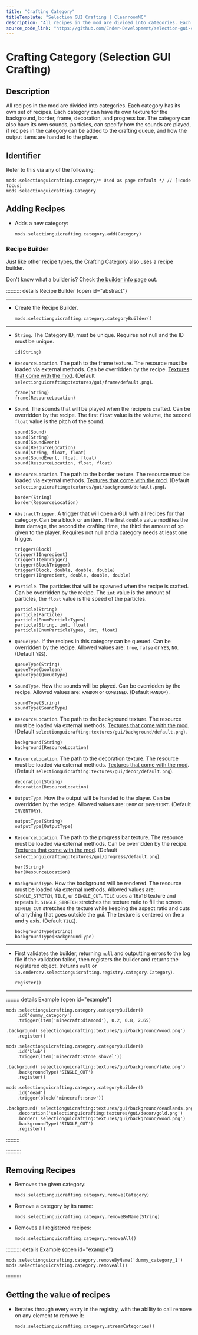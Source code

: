 ```yaml
---
title: "Crafting Category"
titleTemplate: "Selection GUI Crafting | CleanroomMC"
description: "All recipes in the mod are divided into categories. Each category has its own set of recipes. Each category can have its own texture for the background, border, frame, decoration, and progress bar. The category can also have its own sounds, particles, can specify how the sounds are played, if recipes in the category can be added to the crafting queue, and how the output items are handed to the player."
source_code_link: "https://github.com/Ender-Development/selection-gui-crafting-continued/blob/master/src/main/java/io/enderdev/selectionguicrafting/integration/groovyscript/Category.java"
---
```


# Crafting Category (Selection GUI Crafting)

## Description

All recipes in the mod are divided into categories. Each category has its own set of recipes. Each category can have its own texture for the background, border, frame, decoration, and progress bar. The category can also have its own sounds, particles, can specify how the sounds are played, if recipes in the category can be added to the crafting queue, and how the output items are handed to the player.

## Identifier

Refer to this via any of the following:

```groovy:no-line-numbers {1}
mods.selectionguicrafting.category/* Used as page default */ // [!code focus]
mods.selectionguicrafting.Category
```


## Adding Recipes

- Adds a new category:

    ```groovy:no-line-numbers
    mods.selectionguicrafting.category.add(Category)
    ```


### Recipe Builder

Just like other recipe types, the Crafting Category also uses a recipe builder.

Don't know what a builder is? Check [the builder info page](../../getting_started/builder.md) out.

:::::::::: details Recipe Builder {open id="abstract"}

---

- Create the Recipe Builder.

    ```groovy:no-line-numbers
    mods.selectionguicrafting.category.categoryBuilder()
    ```

---

- `String`. The Category ID, must be unique. Requires not null and the ID must be unique.

    ```groovy:no-line-numbers
    id(String)
    ```

- `ResourceLocation`. The path to the frame texture. The resource must be loaded via external methods. Can be overridden by the recipe. [Textures that come with the mod](https://github.com/Ender-Development/selection-gui-crafting-continued/tree/master/src/main/resources/assets/selectionguicrafting/textures/gui/frame). (Default `selectionguicrafting:textures/gui/frame/default.png`).

    ```groovy:no-line-numbers
    frame(String)
    frame(ResourceLocation)
    ```

- `Sound`. The sounds that will be played when the recipe is crafted. Can be overridden by the recipe. The first `float` value is the volume, the second `float` value is the pitch of the sound.

    ```groovy:no-line-numbers
    sound(Sound)
    sound(String)
    sound(SoundEvent)
    sound(ResourceLocation)
    sound(String, float, float)
    sound(SoundEvent, float, float)
    sound(ResourceLocation, float, float)
    ```

- `ResourceLocation`. The path to the border texture. The resource must be loaded via external methods. [Textures that come with the mod](https://github.com/Ender-Development/selection-gui-crafting-continued/tree/master/src/main/resources/assets/selectionguicrafting/textures/gui/background). (Default `selectionguicrafting:textures/gui/background/default.png`).

    ```groovy:no-line-numbers
    border(String)
    border(ResourceLocation)
    ```

- `AbstractTrigger`. A trigger that will open a GUI with all recipes for that category. Can be a block or an item. The first `double` value modifies the item damage, the second the crafting time, the third the amount of xp given to the player. Requires not null and a category needs at least one trigger.

    ```groovy:no-line-numbers
    trigger(Block)
    trigger(IIngredient)
    trigger(ItemTrigger)
    trigger(BlockTrigger)
    trigger(Block, double, double, double)
    trigger(IIngredient, double, double, double)
    ```

- `Particle`. The particles that will be spawned when the recipe is crafted. Can be overridden by the recipe. The `int` value is the amount of particles, the `float` value is the speed of the particles.

    ```groovy:no-line-numbers
    particle(String)
    particle(Particle)
    particle(EnumParticleTypes)
    particle(String, int, float)
    particle(EnumParticleTypes, int, float)
    ```

- `QueueType`. If the recipes in this category can be queued. Can be overridden by the recipe. Allowed values are: `true`, `false` or `YES`, `NO`. (Default `YES`).

    ```groovy:no-line-numbers
    queueType(String)
    queueType(boolean)
    queueType(QueueType)
    ```

- `SoundType`. How the sounds will be played. Can be overridden by the recipe. Allowed values are: `RANDOM` or `COMBINED`. (Default `RANDOM`).

    ```groovy:no-line-numbers
    soundType(String)
    soundType(SoundType)
    ```

- `ResourceLocation`. The path to the background texture. The resource must be loaded via external methods. [Textures that come with the mod](https://github.com/Ender-Development/selection-gui-crafting-continued/tree/master/src/main/resources/assets/selectionguicrafting/textures/gui/background). (Default `selectionguicrafting:textures/gui/background/default.png`).

    ```groovy:no-line-numbers
    background(String)
    background(ResourceLocation)
    ```

- `ResourceLocation`. The path to the decoration texture. The resource must be loaded via external methods. [Textures that come with the mod](https://github.com/Ender-Development/selection-gui-crafting-continued/tree/master/src/main/resources/assets/selectionguicrafting/textures/gui/decor). (Default `selectionguicrafting:textures/gui/decor/default.png`).

    ```groovy:no-line-numbers
    decoration(String)
    decoration(ResourceLocation)
    ```

- `OutputType`. How the output will be handed to the player. Can be overridden by the recipe. Allowed values are: `DROP` or `INVENTORY`. (Default `INVENTORY`).

    ```groovy:no-line-numbers
    outputType(String)
    outputType(OutputType)
    ```

- `ResourceLocation`. The path to the progress bar texture. The resource must be loaded via external methods. Can be overridden by the recipe. [Textures that come with the mod](https://github.com/Ender-Development/selection-gui-crafting-continued/tree/master/src/main/resources/assets/selectionguicrafting/textures/gui/bar). (Default `selectionguicrafting:textures/gui/progress/default.png`).

    ```groovy:no-line-numbers
    bar(String)
    bar(ResourceLocation)
    ```

- `BackgroundType`. How the background will be rendered. The resource must be loaded via external methods. Allowed values are: `SINGLE_STRETCH`, `TILE`, or `SINGLE_CUT`. `TILE` uses a 16x16 texture and repeats it. `SINGLE_STRETCH` stretches the texture ratio to fill the screen. `SINGLE_CUT` stretches the texture while keeping the aspect ratio and cuts of anything that goes outside the gui. The texture is centered on the x and y axis. (Default `TILE`).

    ```groovy:no-line-numbers
    backgroundType(String)
    backgroundType(BackgroundType)
    ```

---

- First validates the builder, returning `null` and outputting errors to the log file if the validation failed, then registers the builder and returns the registered object. (returns `null` or `io.enderdev.selectionguicrafting.registry.category.Category`).

    ```groovy:no-line-numbers
    register()
    ```

---

::::::::: details Example {open id="example"}
```groovy:no-line-numbers
mods.selectionguicrafting.category.categoryBuilder()
    .id('dummy_category')
    .trigger(item('minecraft:diamond'), 0.2, 0.8, 2.65)
    .background('selectionguicrafting:textures/gui/background/wood.png')
    .register()

mods.selectionguicrafting.category.categoryBuilder()
    .id('blub')
    .trigger(item('minecraft:stone_shovel'))
    .background('selectionguicrafting:textures/gui/background/lake.png')
    .backgroundType('SINGLE_CUT')
    .register()

mods.selectionguicrafting.category.categoryBuilder()
    .id('dead')
    .trigger(block('minecraft:snow'))
    .background('selectionguicrafting:textures/gui/background/deadlands.png')
    .decoration('selectionguicrafting:textures/gui/decor/gold.png')
    .border('selectionguicrafting:textures/gui/background/wood.png')
    .backgroundType('SINGLE_CUT')
    .register()
```

:::::::::

::::::::::

## Removing Recipes

- Removes the given category:

    ```groovy:no-line-numbers
    mods.selectionguicrafting.category.remove(Category)
    ```

- Remove a category by its name:

    ```groovy:no-line-numbers
    mods.selectionguicrafting.category.removeByName(String)
    ```

- Removes all registered recipes:

    ```groovy:no-line-numbers
    mods.selectionguicrafting.category.removeAll()
    ```

:::::::::: details Example {open id="example"}
```groovy:no-line-numbers
mods.selectionguicrafting.category.removeByName('dummy_category_1')
mods.selectionguicrafting.category.removeAll()
```

::::::::::

## Getting the value of recipes

- Iterates through every entry in the registry, with the ability to call remove on any element to remove it:

    ```groovy:no-line-numbers
    mods.selectionguicrafting.category.streamCategories()
    ```

